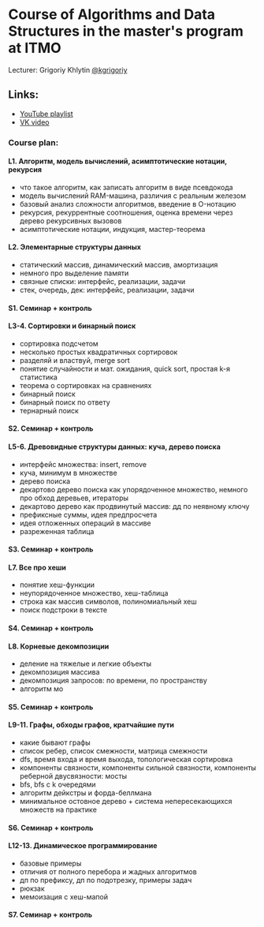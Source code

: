 # Course of Algorithms and Data Structures in the master's program at ITMO

Lecturer: Grigoriy Khlytin [@kgrigoriy](https://t.me/kgrigoriy)

## Links:
- [YouTube playlist](https://www.youtube.com/playlist?list=PLd7QXkfmSY7ZjmhgYdmCzcj1dhHYc-fx6)
- [VK video](https://vk.com/video/playlist/-211870343_28)

### Course plan:
#### L1. Алгоритм, модель вычислений, асимптотические нотации, рекурсия
- что такое алгоритм, как записать алгоритм в виде псевдокода
- модель вычислений RAM-машина, различия с реальным железом
- базовый анализ сложности алгоритмов, введение в O-нотацию
- рекурсия, рекуррентные соотношения, оценка времени через дерево рекурсивных вызовов
- асимптотические нотации, индукция, мастер-теорема
#### L2. Элементарные структуры данных
- статический массив, динамический массив, амортизация
- немного про выделение памяти
- связные списки: интерфейс, реализации, задачи
- стек, очередь, дек: интерфейс, реализации, задачи
#### S1. Семинар + контроль
#### L3-4. Сортировки и бинарный поиск
- сортировка подсчетом
- несколько простых квадратичных сортировок
- разделяй и властвуй, merge sort
- понятие случайности и мат. ожидания, quick sort, простая k-я статистика
- теорема о сортировках на сравнениях
- бинарный поиск
- бинарный поиск по ответу
- тернарный поиск
#### S2. Семинар + контроль
#### L5-6. Древовидные структуры данных: куча, дерево поиска
- интерфейс множества: insert, remove
- куча, минимум в множестве
- дерево поиска
- декартово дерево поиска как упорядоченное множество, немного про обход деревьев, итераторы
- декартово дерево как продвинутый массив: дд по неявному ключу
- префиксные суммы, идея предпросчета
- идея отложенных операций в массиве
- разреженная таблица
#### S3. Семинар + контроль
#### L7. Все про хеши
- понятие хеш-функции
- неупорядоченное множество, хеш-таблица
- строка как массив символов, полиномиальный хеш
- поиск подстроки в тексте
#### S4. Семинар + контроль
#### L8. Корневые декомпозиции
- деление на тяжелые и легкие объекты
- декомпозиция массива
- декомпозиция запросов: по времени, по пространству
- алгоритм мо
#### S5. Семинар + контроль
#### L9-11. Графы, обходы графов, кратчайшие пути
- какие бывают графы
- список ребер, список смежности, матрица смежности
- dfs, время входа и время выхода, топологическая сортировка
- компоненты связности, компоненты сильной связности, компоненты реберной двусвязности: мосты
- bfs, bfs с k очередями
- алгоритм дейкстры и форда-беллмана
- минимальное остовное дерево + система непересекающихся множеств на практике
#### S6. Семинар + контроль
#### L12-13. Динамическое программирование
- базовые примеры
- отличия от полного перебора и жадных алгоритмов
- дп по префиксу, дп по подотрезку, примеры задач
- рюкзак
- мемоизация с хеш-мапой
#### S7. Семинар + контроль
